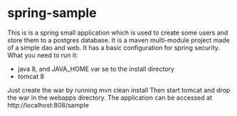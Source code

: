spring-sample
=============

This is is a spring small application which is used to create some users and store them to a postgres database.
It is a maven multi-module project made of a simple dao and web.
It has a basic configuration for spring security.
What you need to run it:
- java 8, and JAVA_HOME var se to the install directory
- tomcat 8

Just create the war by running
mvn clean install 
Then start tomcat and drop the war in the webapps directory.
The application can be accessed at http://localhost:808/sample
